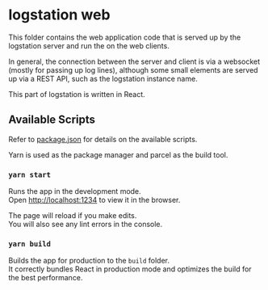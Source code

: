 # logstation web

This folder contains the web application code that is served up by the logstation server and run the on the web clients.

In general, the connection between the server and client is via a websocket (mostly for passing up log lines), although some small elements are served up via a REST API, such as the logstation instance name. 

This part of logstation is written in React.

## Available Scripts
Refer to [package.json](package.json) for details on the available scripts.

Yarn is used as the package manager and parcel as the build tool.


### `yarn start`

Runs the app in the development mode.\
Open [http://localhost:1234](http://localhost:1234) to view it in the browser.

The page will reload if you make edits.\
You will also see any lint errors in the console.

### `yarn build`

Builds the app for production to the `build` folder.\
It correctly bundles React in production mode and optimizes the build for the best performance.



